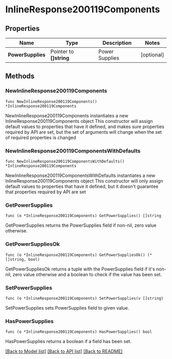 # InlineResponse200119Components

## Properties

Name | Type | Description | Notes
------------ | ------------- | ------------- | -------------
**PowerSupplies** | Pointer to **[]string** | Power Supplies | [optional] 

## Methods

### NewInlineResponse200119Components

`func NewInlineResponse200119Components() *InlineResponse200119Components`

NewInlineResponse200119Components instantiates a new InlineResponse200119Components object
This constructor will assign default values to properties that have it defined,
and makes sure properties required by API are set, but the set of arguments
will change when the set of required properties is changed

### NewInlineResponse200119ComponentsWithDefaults

`func NewInlineResponse200119ComponentsWithDefaults() *InlineResponse200119Components`

NewInlineResponse200119ComponentsWithDefaults instantiates a new InlineResponse200119Components object
This constructor will only assign default values to properties that have it defined,
but it doesn't guarantee that properties required by API are set

### GetPowerSupplies

`func (o *InlineResponse200119Components) GetPowerSupplies() []string`

GetPowerSupplies returns the PowerSupplies field if non-nil, zero value otherwise.

### GetPowerSuppliesOk

`func (o *InlineResponse200119Components) GetPowerSuppliesOk() (*[]string, bool)`

GetPowerSuppliesOk returns a tuple with the PowerSupplies field if it's non-nil, zero value otherwise
and a boolean to check if the value has been set.

### SetPowerSupplies

`func (o *InlineResponse200119Components) SetPowerSupplies(v []string)`

SetPowerSupplies sets PowerSupplies field to given value.

### HasPowerSupplies

`func (o *InlineResponse200119Components) HasPowerSupplies() bool`

HasPowerSupplies returns a boolean if a field has been set.


[[Back to Model list]](../README.md#documentation-for-models) [[Back to API list]](../README.md#documentation-for-api-endpoints) [[Back to README]](../README.md)


